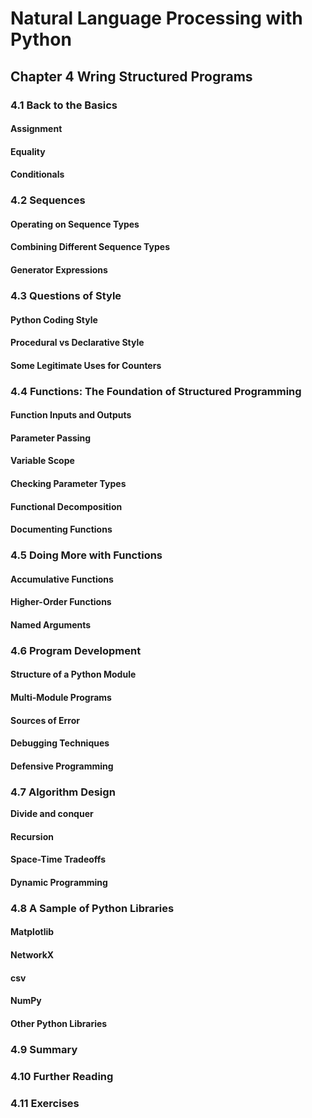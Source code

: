 # Natural Language Processing with Python
## Chapter 4 Wring Structured Programs
### 4.1 Back to the Basics
#### Assignment
#### Equality
#### Conditionals
### 4.2 Sequences
#### Operating on Sequence Types
#### Combining Different Sequence Types
#### Generator Expressions
### 4.3 Questions of Style
#### Python Coding Style
#### Procedural vs Declarative Style
#### Some Legitimate Uses for Counters
### 4.4 Functions: The Foundation of Structured Programming
#### Function Inputs and Outputs
#### Parameter Passing
#### Variable Scope
#### Checking Parameter Types
#### Functional Decomposition
#### Documenting Functions
### 4.5 Doing More with Functions
#### Accumulative Functions
#### Higher-Order Functions
#### Named Arguments
### 4.6 Program Development
#### Structure of a Python Module
#### Multi-Module Programs
#### Sources of Error
#### Debugging Techniques
#### Defensive Programming
### 4.7 Algorithm Design
**Divide and conquer**
#### Recursion
#### Space-Time Tradeoffs
#### Dynamic Programming
### 4.8 A Sample of Python Libraries
#### Matplotlib
#### NetworkX
#### csv
#### NumPy
#### Other Python Libraries
### 4.9 Summary
### 4.10 Further Reading
### 4.11 Exercises